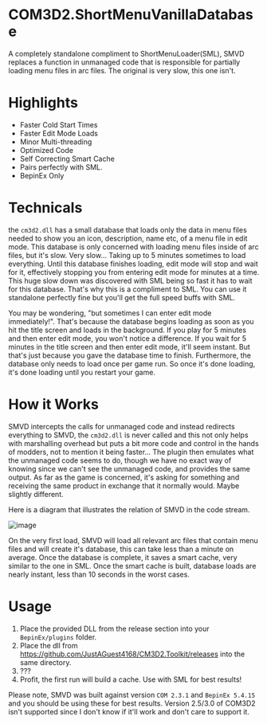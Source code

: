 # COM3D2.ShortMenuVanillaDatabase
A completely standalone compliment to ShortMenuLoader(SML), SMVD replaces a function in unmanaged code that is responsible for partially loading menu files in arc files. The original is very slow, this one isn't.

# Highlights #

- Faster Cold Start Times
- Faster Edit Mode Loads
- Minor Multi-threading
- Optimized Code
- Self Correcting Smart Cache
- Pairs perfectly with SML.
- BepinEx Only

# Technicals #

the `cm3d2.dll` has a small database that loads only the data in menu files needed to show you an icon, description, name etc, of a menu file in edit mode. This database is only concerned with loading menu files inside of arc files, but it's slow. Very slow... Taking up to 5 minutes sometimes to load everything. Until this database finishes loading, edit mode will stop and wait for it, effectively stopping you from entering edit mode for minutes at a time. This huge slow down was discovered with SML being so fast it has to wait for this database. That's why this is a compliment to SML. You can use it standalone perfectly fine but you'll get the full speed buffs with SML.

You may be wondering, "but sometimes I can enter edit mode immediately!". That's because the database begins loading as soon as you hit the title screen and loads in the background. If you play for 5 minutes and then enter edit mode, you won't notice a difference. If you wait for 5 minutes in the title screen and then enter edit mode, it'll seem instant. But that's just because you gave the database time to finish. Furthermore, the database only needs to load once per game run. So once it's done loading, it's done loading until you restart your game.

# How it Works #

SMVD intercepts the calls for unmanaged code and instead redirects everything to SMVD, the `cm3d2.dll` is never called and this not only helps with marshalling overhead but puts a bit more code and control in the hands of modders, not to mention it being faster... The plugin then emulates what the unmanaged code seems to do, though we have no exact way of knowing since we can't see the unmanaged code, and provides the same output. As far as the game is concerned, it's asking for something and receiving the same product in exchange that it normally would. Maybe slightly different.

Here is a diagram that illustrates the relation of SMVD in the code stream.

![image](https://user-images.githubusercontent.com/29824718/129407793-a94a6395-9324-41fe-823d-9fc413d2da22.png)

On the very first load, SMVD will load all relevant arc files that contain menu files and will create it's database, this can take less than a minute on average. Once the database is complete, it saves a smart cache, very similar to the one in SML. Once the smart cache is built, database loads are nearly instant, less than 10 seconds in the worst cases.

# Usage #

1. Place the provided DLL from the release section into your `BepinEx/plugins` folder.
2. Place the dll from https://github.com/JustAGuest4168/CM3D2.Toolkit/releases into the same directory.
3. ???
4. Profit, the first run will build a cache. Use with SML for best results!

Please note, SMVD was built against version `COM 2.3.1` and `BepinEx 5.4.15` and you should be using these for best results. Version 2.5/3.0 of COM3D2 isn't supported since I don't know if it'll work and don't care to support it.
